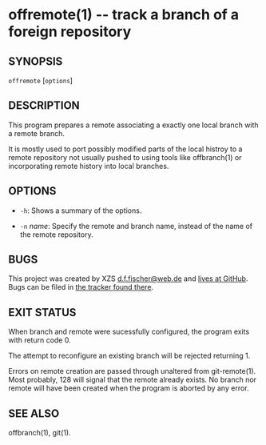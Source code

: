 offremote(1) -- track a branch of a foreign repository
======================================================

## SYNOPSIS

`offremote` [`options`] <url>


## DESCRIPTION

This program prepares a remote associating a exactly one local branch with a remote branch.

It is mostly used to port possibly modified parts of the local histroy to a remote repository not usually pushed to using tools like offbranch(1) or incorporating remote history into local branches.


## OPTIONS

  - `-h`:
    Shows a summary of the options.

  - `-n` _name_:
    Specify the remote and branch name, instead of the name of the remote repository.


## BUGS

This project was created by XZS <d.f.fischer@web.de> and [lives at GitHub](http://github.com/dffischer/pkgrepotools). Bugs can be filed in [the tracker found there](http://github.com/dffischer/pkgrepotools/issues).


## EXIT STATUS

When branch and remote were sucessfully configured, the program exits with return code 0.

The attempt to reconfigure an existing branch will be rejected returning 1.

Errors on remote creation are passed through unaltered from git-remote(1). Most probably, 128 will signal that the remote already exists. No branch nor remote will have been created when the program is aborted by any error.


## SEE ALSO

offbranch(1), git(1).
